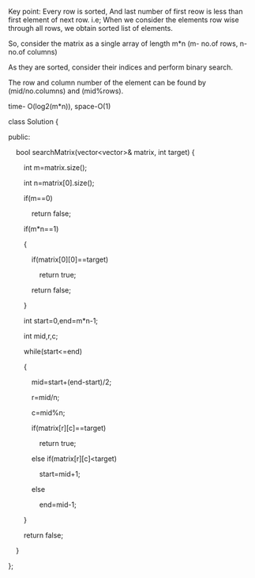 Key point: Every row is sorted, And last number of first reow is less than first element of next row. i.e; When we consider the elements row wise through all rows, we obtain sorted list of elements.

So, consider the matrix as a single array of length m*n (m- no.of rows, n-no.of columns)

As they are sorted, consider their indices and perform binary search.

The row and column number of the element can be found by (mid/no.columns) and (mid%rows).

time- O(log2(m*n)), space-O(1)

class Solution {

public:

    bool searchMatrix(vector<vector<int>>& matrix, int target) {

        int m=matrix.size();

        int n=matrix[0].size();

        if(m==0)

            return false;

        if(m*n==1)

        {

            if(matrix[0][0]==target)

                return true;

            return false;

        }

        int start=0,end=m*n-1;

        int mid,r,c;

        while(start<=end)

        {

            mid=start+(end-start)/2;

            r=mid/n;

            c=mid%n;

            if(matrix[r][c]==target)

                return true;

            else if(matrix[r][c]<target)

                start=mid+1;

            else

                end=mid-1;

        }

        return false;

    }

};
